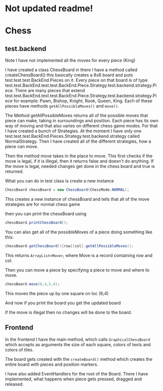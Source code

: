 # Not updated readme!
# Chess
## test.backend

Note I have not implemented all the moves for every piece (King)

I have created a class ChessBoard in there I have a method called createChessBoard() this basically creates a 8x8 board and puts test.test.test.BackEnd.Pieces on it. 
Every piece on that board is of type test.test.BackEnd.test.test.BackEnd.Piece.Strategy.test.backend.strategy.Piece. There are many pieces that extend test.test.BackEnd.test.test.BackEnd.Piece.Strategy.test.backend.strategy.Piece for example: Pawn, Bishop, Knight, Rook, Queen, King. 
Each of these pieces have methods ``getAllPossibleMoves()`` and ``move()``. 

The Method getAllPossibleMoves returns all of the possible moves that piece can make, taking in surroundings and position. Each piece has its own way of moving 
and that also varies on different chess game modes. For that I have created a bunch of Strategies. At the moment I have only one test.test.test.BackEnd.Pieces.Strategy.test.backend.strategy called NormalStrategy. 
Then I have created all of the different strategies, how a piece can move.

Then the method move takes in the place to move. This first checks if the move is legal, if it is illegal, then it returns false and doesn't do anything. If the move is 
legal, needed changes get done in the chess board and true is returned. 

What you can do in test class is create a new instance 

```java
ChessBoard chessBoard = new ChessBoard(ChessMode.NORMAL);
```

This creates a new instance of chessBoard and tells that all of the move strategies are for normal chess game

then you can print the chessBoard using

```java
chessBoard.printChessBoard();
```

You can also get all of the possibleMoves of a piece doing something like this:

```java
chessBoard.getChessBoard()[row][col].getAllPossibleMoves();
```

This returns ``ArrayList<Move>``, where Move is a record containing row and col.

Then you can move a piece by specifying a piece to move and where to move.

```java
chessBoard.move(6,4,5,4);
```

This moves the piece up by one square on loc (6;4) 

And now if you print the board you get the updated board

If the move is illegal then no changes will be done to the board.

## Frontend

In the frontend I have the main method, which calls ``GraphicalChessBoard`` which accepts as arguments the size of each square,
colors of texts and colors of tiles.

The board gets created with the ``createBoard()`` method which creates the entire board with pieces and position markers. 

I have also added EventHandlers for the root of the Board. There I have implemented, what happens when piece gets pressed, dragged and released.

